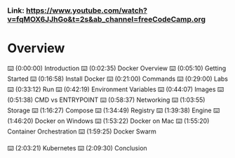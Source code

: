 ### Link: https://www.youtube.com/watch?v=fqMOX6JJhGo&t=2s&ab_channel=freeCodeCamp.org

# Overview
⌨️ (0:00:00) Introduction
⌨️ (0:02:35) Docker Overview
⌨️ (0:05:10) Getting Started
⌨️ (0:16:58) Install Docker
⌨️ (0:21:00) Commands
⌨️ (0:29:00) Labs
⌨️ (0:33:12) Run
⌨️ (0:42:19) Environment Variables
⌨️ (0:44:07) Images
⌨️ (0:51:38) CMD vs ENTRYPOINT
⌨️ (0:58:37) Networking
⌨️ (1:03:55) Storage
⌨️ (1:16:27) Compose
⌨️ (1:34:49) Registry
⌨️ (1:39:38) Engine
⌨️ (1:46:20) Docker on Windows
⌨️ (1:53:22) Docker on Mac
⌨️ (1:55:20) Container Orchestration
⌨️ (1:59:25) Docker Swarm

⌨️ (2:03:21) Kubernetes
⌨️ (2:09:30) Conclusion